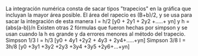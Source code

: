 La integración numérica consta de sacar tipos "trapecios" en la gráfica que incluyan la mayor área posible. El área del rapecio es (B+b)/2, y se usa para sacar la integración de esta manera I = h/2 [y0 + 2y1 + 2y2 +.....+ yn] y h = (abs(a-b))/n
Existen otras 2 fórmulas que fueron hechas por simpson y se usan cuando la h es grande y da errores menores al método del trapecio. 
Simpson 1/3  I = h/3 [y0 + 4y1 +2y2 + 4y3 + 2y4+.....+yn]
Simpson 3/8  I = 3h/8 [y0 +3y1 +3y2 +2y3 +3y4 +3y5 +2y6+...+yn]
